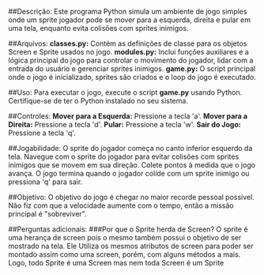 ##Descrição:
Este programa Python simula um ambiente de jogo simples onde um sprite jogador pode se mover para a esquerda, direita e pular em uma tela, enquanto evita colisões com sprites inimigos.

##Arquivos:
**classes.py:** Contém as definições de classe para os objetos Screen e Sprite usados no jogo.
**modules.py:** Inclui funções auxiliares e a lógica principal do jogo para controlar o movimento do jogador, lidar com a entrada do usuário e gerenciar sprites inimigos.
**game.py:** O script principal onde o jogo é inicializado, sprites são criados e o loop do jogo é executado.

##Uso:
Para executar o jogo, execute o script **game.py** usando Python. Certifique-se de ter o Python instalado no seu sistema.

##Controles:
**Mover para a Esquerda:** Pressione a tecla 'a'.
**Mover para a Direita:** Pressione a tecla 'd'.
**Pular:** Pressione a tecla 'w'.
**Sair do Jogo:** Pressione a tecla 'q'.

##Jogabilidade:
O sprite do jogador começa no canto inferior esquerdo da tela.
Navegue com o sprite do jogador para evitar colisões com sprites inimigos que se movem em sua direção.
Colete pontos à medida que o jogo avança.
O jogo termina quando o jogador colide com um sprite inimigo ou pressiona 'q' para sair.

##Objetivo:
O objetivo do jogo é chegar no maior recorde pessoal possível.
Não fiz com que a velocidade aumente com o tempo, então a missão principal é "sobreviver".

##Perguntas adicionais:
###Por que o Sprite herda de Screen?
O sprite é uma herança de screen pois o mesmo também possui o objetivo de ser mostrado na tela.
Ele Utiliza os mesmos atributos de screen para poder ser montado assim como uma screen, porém, com alguns
métodos a mais. Logo, todo Sprite é uma Screen mas nem toda Screen é um Sprite


